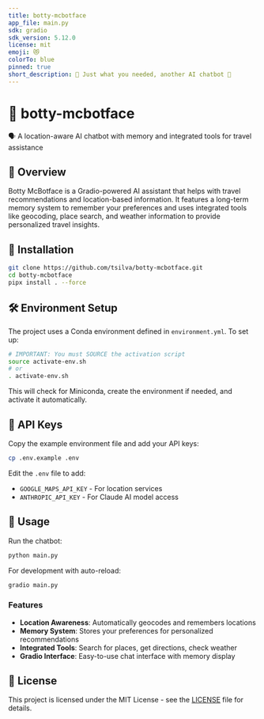 ```yaml
---
title: botty-mcbotface
app_file: main.py
sdk: gradio
sdk_version: 5.12.0
license: mit
emoji: 😻
colorTo: blue
pinned: true
short_description: 💬 Just what you needed, another AI chatbot 🤦
---
```

# 🤖 botty-mcbotface

🗣️ A location-aware AI chatbot with memory and integrated tools for travel assistance

## 📖 Overview

Botty McBotface is a Gradio-powered AI assistant that helps with travel recommendations and location-based information. It features a long-term memory system to remember your preferences and uses integrated tools like geocoding, place search, and weather information to provide personalized travel insights.

## 🚀 Installation

```bash
git clone https://github.com/tsilva/botty-mcbotface.git
cd botty-mcbotface
pipx install . --force
```

## 🛠️ Environment Setup

The project uses a Conda environment defined in `environment.yml`. To set up:

```bash
# IMPORTANT: You must SOURCE the activation script
source activate-env.sh
# or
. activate-env.sh
```

This will check for Miniconda, create the environment if needed, and activate it automatically.

## 🔑 API Keys

Copy the example environment file and add your API keys:

```bash
cp .env.example .env
```

Edit the `.env` file to add:
- `GOOGLE_MAPS_API_KEY` - For location services
- `ANTHROPIC_API_KEY` - For Claude AI model access

## 🚀 Usage

Run the chatbot:

```bash
python main.py
```

For development with auto-reload:

```bash
gradio main.py
```

### Features

- **Location Awareness**: Automatically geocodes and remembers locations
- **Memory System**: Stores your preferences for personalized recommendations
- **Integrated Tools**: Search for places, get directions, check weather
- **Gradio Interface**: Easy-to-use chat interface with memory display

## 📄 License

This project is licensed under the MIT License - see the [LICENSE](LICENSE) file for details.